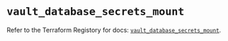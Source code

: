 # `vault_database_secrets_mount`

Refer to the Terraform Registory for docs: [`vault_database_secrets_mount`](https://registry.terraform.io/providers/hashicorp/vault/3.15.2/docs/resources/database_secrets_mount).
